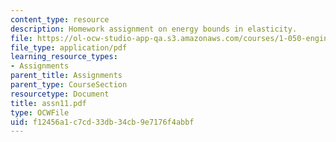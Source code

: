 ```yaml
---
content_type: resource
description: Homework assignment on energy bounds in elasticity.
file: https://ol-ocw-studio-app-qa.s3.amazonaws.com/courses/1-050-engineering-mechanics-i-fall-2007/f12456a1c7cd33db34cb9e7176f4abbf_assn11.pdf
file_type: application/pdf
learning_resource_types:
- Assignments
parent_title: Assignments
parent_type: CourseSection
resourcetype: Document
title: assn11.pdf
type: OCWFile
uid: f12456a1-c7cd-33db-34cb-9e7176f4abbf
---
```

